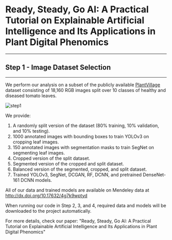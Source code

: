 # Ready, Steady, Go AI: A Practical Tutorial on Explainable Artificial Intelligence and Its Applications in Plant Digital Phenomics
----
## Step 1 - Image Dataset Selection
----
We perform our analysis on a subset of the publicly available [PlantVillage](https://data.mendeley.com/datasets/tywbtsjrjv/1) dataset consisting of 18,160 RGB images split over 10 classes of healthy and diseased tomato leaves.

![step1](http://faridnakhle.com/pv/githubimages/Step1.png?)

We provide:
1. A randomly split version of the dataset (80% training, 10% validation, and 10% testing).
2. 1000 annotated images with bounding boxes to train YOLOv3 on cropping leaf images.
3. 150 annotated images with segmentation masks to train SegNet on segmenting leaf images.
4. Cropped version of the split dataset.
5. Segmented version of the cropped and split dataset.
6. Balanced version of the segmented, cropped, and split dataset.
7. Trained YOLOv3, SegNet, DCGAN, RF, DCNN, and pretrained DenseNet-161 DCNN models.

All of our data and trained models are available on Mendeley data at http://dx.doi.org/10.17632/4g7k9wptyd

When running our code in Step 2, 3, and 4, required data and models will be downloaded to the project automatically.

For more details, check our paper: "Ready, Steady, Go AI: A Practical Tutorial on Explainable Artificial Intelligence and Its Applications in Plant Digital Phenomics"